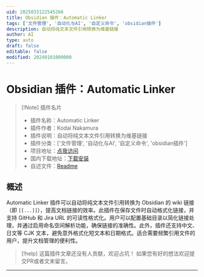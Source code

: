 ```yaml
---
uid: 2025033122545266
title: Obsidian 插件：Automatic Linker
tags: ['文件管理', '自动化与AI', '自定义命令', 'obsidian插件']
description: 自动将纯文本文件引用转换为维基链接
author: AI
type: auto
draft: false
editable: false
modified: 20240101000000
---
```


# Obsidian 插件：Automatic Linker

> [!Note] 插件名片
> - 插件名称：Automatic Linker
> - 插件作者：Kodai Nakamura
> - 插件说明：自动将纯文本文件引用转换为维基链接
> - 插件分类：['文件管理', '自动化与AI', '自定义命令', 'obsidian插件']
> - 项目地址：[点我访问](https://github.com/kdnk/obsidian-automatic-linker)
> - 国内下载地址：[下载安装](https://pkmer.cn/products/plugin/pluginMarket/?automatic-linker)
> - 自述文件：[Readme](https://ghproxy.net/https://raw.githubusercontent.com/kdnk/obsidian-automatic-linker/master/README.md)



## 概述

Automatic Linker 插件可以自动将纯文本文件引用转换为 Obsidian 的 wiki 链接（即 `[[...]]`），提高文档链接的效率。此插件在保存文件时自动格式化链接，并支持 GitHub 和 Jira URL 的可读性格式化。用户可以配置基础目录以简化链接处理，并通过启用命名空间解析功能，确保链接的准确性。此外，插件还支持中文、日文等 CJK 文本，避免意外格式化短文本和日期格式。适合需要频繁引用文件的用户，提升文档管理的便利性。


> [!help] 
> 这篇插件文章还没有人贡献，欢迎占坑！
> 如果您有好的想法欢迎提交PR或者文末留言。
> 

---



